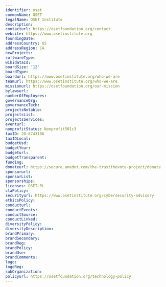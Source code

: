 ```yaml
---
identifier: oset
commonName: OSET
legalName: OSET Institute
description:
contacturl: https://osetfoundation.org/contact
website: https://www.osetinstitute.org
foundingDate:
addressCountry: US
addressRegion: CA
newProjects:
softwareType:
wikidataId:
boardSize: '12'
boardType:
boardurl: https://www.osetinstitute.org/who-we-are
teamurl: https://www.osetinstitute.org/who-we-are
missionurl: https://osetfoundation.org/our-mission
bylawsurl:
numberOfEmployees:
governanceOrg:
governanceTech:
projectsNotable:
projectsList:
projectsServices:
eventurl:
nonprofitStatus: Nonprofit501c3
taxID: 20-8743186
taxIDLocal:
budgetUsd:
budgetYear:
budgeturl:
budgetTransparent:
funding:
donateurl: https://secure.anedot.com/the-trustthevote-project/donate
sponsorurl:
sponsorList:
sponsorships:
licenses: OSET-PL
claPolicy:
securityurl: https://www.osetinstitute.org/cybersecurity-advisory
ethicsPolicy:
conducturl:
conductEvents:
conductSource:
conductLinked:
diversityPolicy:
diversityDescription:
brandPrimary:
brandSecondary:
brandReg:
brandPolicy:
brandUse:
brandComments:
logo:
logoReg:
subOrganization:
policyurl: https://osetfoundation.org/technology-policy
---
```


